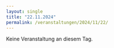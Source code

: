 ```yaml
---
layout: single
title: "22.11.2024"
permalink: /veranstaltungen/2024/11/22/
---
```


Keine Veranstaltung an diesem Tag.
